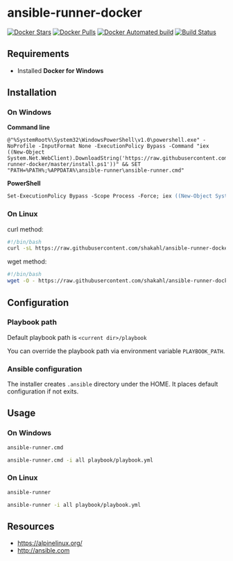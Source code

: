 ansible-runner-docker
=============================

[![Docker Stars](https://img.shields.io/docker/stars/shakahl/ansible-runner-docker.svg)](https://hub.docker.com/r/shakahl/ansible-runner-docker/)
[![Docker Pulls](https://img.shields.io/docker/pulls/shakahl/ansible-runner-docker.svg)](https://hub.docker.com/r/shakahl/ansible-runner-docker/)
[![Docker Automated build](https://img.shields.io/docker/automated/shakahl/ansible-runner-docker.svg)](https://hub.docker.com/r/shakahl/ansible-runner-docker/builds/)
[![Build Status](https://travis-ci.org/shakahl/ansible-runner-docker.svg?branch=master)](https://travis-ci.org/shakahl/ansible-runner-docker)

## Requirements

* Installed **Docker for Windows**

## Installation

### On Windows

**Command line**

```batch
@"%SystemRoot%\System32\WindowsPowerShell\v1.0\powershell.exe" -NoProfile -InputFormat None -ExecutionPolicy Bypass -Command "iex ((New-Object System.Net.WebClient).DownloadString('https://raw.githubusercontent.com/shakahl/ansible-runner-docker/master/install.ps1'))" && SET "PATH=%PATH%;%APPDATA%\ansible-runner\ansible-runner.cmd"
```

**PowerShell**

```ps
Set-ExecutionPolicy Bypass -Scope Process -Force; iex ((New-Object System.Net.WebClient).DownloadString('https://raw.githubusercontent.com/shakahl/ansible-runner-docker/master/install.ps1'))
```

### On Linux

curl method:
```bash
#!/bin/bash
curl -sL https://raw.githubusercontent.com/shakahl/ansible-runner-docker/master/install.sh | sudo bash -
```

wget method:
```bash
#!/bin/bash
wget -O - https://raw.githubusercontent.com/shakahl/ansible-runner-docker/master/install.sh | sudo bash
```

## Configuration

### Playbook path

Default playbook path is `<current dir>/playbook`

You can override the playbook path via environment variable `PLAYBOOK_PATH`.

### Ansible configuration

The installer creates `.ansible` directory under the HOME. It places default configuration if not exits.

## Usage

### On Windows

```bash
ansible-runner.cmd
```

```bash
ansible-runner.cmd -i all playbook/playbook.yml
```

### On Linux

```bash
ansible-runner
```

```bash
ansible-runner -i all playbook/playbook.yml
```

## Resources

* https://alpinelinux.org/
* http://ansible.com

